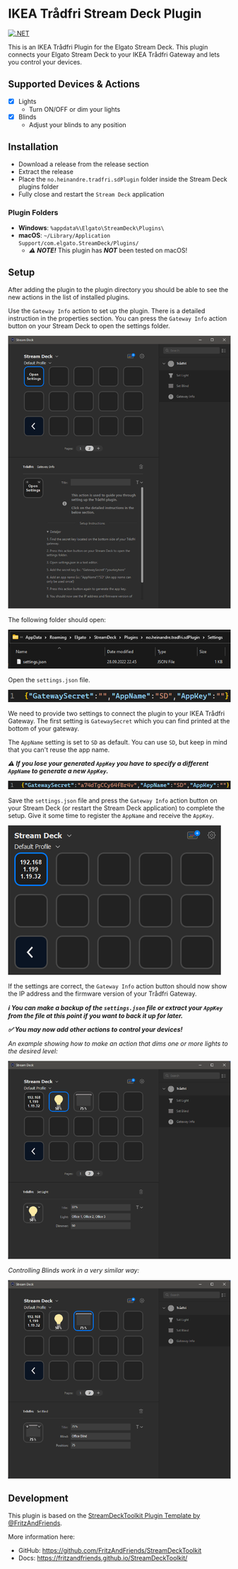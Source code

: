 # IKEA Trådfri Stream Deck Plugin

[![.NET](https://github.com/hagronnestad/streamdeck-tradfri/actions/workflows/dotnet.yml/badge.svg)](https://github.com/hagronnestad/streamdeck-tradfri/actions/workflows/dotnet.yml)

This is an IKEA Trådfri Plugin for the Elgato Stream Deck. This plugin connects your Elgato Stream Deck to your IKEA Trådfri Gateway and lets you control your devices.


## Supported Devices & Actions

- [x] Lights
  - Turn ON/OFF or dim your lights
- [x] Blinds
  - Adjust your blinds to any position

## Installation

- Download a release from the release section
- Extract the release
- Place the `no.heinandre.tradfri.sdPlugin` folder inside the Stream Deck plugins folder
- Fully close and restart the `Stream Deck` application

### Plugin Folders

- **Windows**: `%appdata%\Elgato\StreamDeck\Plugins\`
- **macOS**: `~/Library/Application Support/com.elgato.StreamDeck/Plugins/`
  - ***⚠️ NOTE!*** This plugin has ***NOT*** been tested on macOS!

## Setup

After adding the plugin to the plugin directory you should be able to see the new actions in the list of installed plugins.

Use the `Gateway Info` action to set up the plugin. There is a detailed instruction in the properties section. You can press the `Gateway Info` action button on your Stream Deck to open the settings folder.

![](Screenshots/01.png)

The following folder should open:

![](Screenshots/02.png)

Open the `settings.json` file.

![](Screenshots/03.png)

We need to provide two settings to connect the plugin to your IKEA Trådfri Gateway. The first setting is `GatewaySecret` which you can find printed at the bottom of your gateway.

The `AppName` setting is set to `SD` as default. You can use `SD`, but keep in mind that you can't reuse the app name.

***⚠️ If you lose your generated `AppKey` you have to specify a different `AppName` to generate a new `AppKey`.***

![](Screenshots/04.png)

Save the `settings.json` file and press the `Gateway Info` action button on your Stream Deck (or restart the Stream Deck application) to complete the setup. Give it some time to register the `AppName` and receive the `AppKey`.

![](Screenshots/05.png)

If the settings are correct, the `Gateway Info` action button should now show the IP address and the firmware version of your Trådfri Gateway.

***ℹ️ You can make a backup of the `settings.json` file or extract your `AppKey` from the file at this point if you want to back it up for later.***

***✅ You may now add other actions to control your devices!***

*An example showing how to make an action that dims one or more lights to the desired level:*

![](Screenshots/06.png)

*Controlling Blinds work in a very similar way:*

![](Screenshots/07.png)


## Development

This plugin is based on the [StreamDeckToolkit Plugin Template by @FritzAndFriends](https://github.com/FritzAndFriends/StreamDeckToolkit).

More information here:
- GitHub: https://github.com/FritzAndFriends/StreamDeckToolkit
- Docs: https://fritzandfriends.github.io/StreamDeckToolkit/
